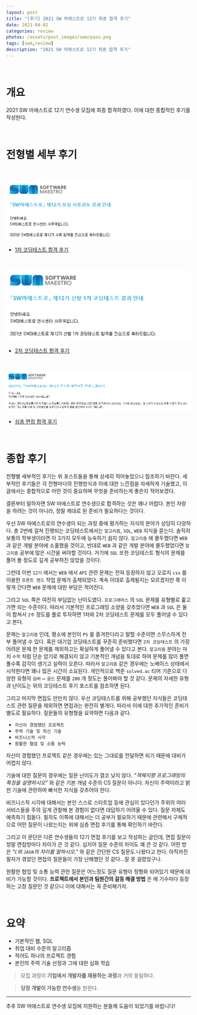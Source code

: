 ```yaml
---
layout: post
title: "[후기] 2021 SW 마에스트로 12기 최종 합격 후기"
date: 2021-04-02
categories: review
photos: /assets/post_images/swm/pass.png
tags: [swm,review]
description: "2021 SW 마에스트로 12기 최종 합격 후기"
---
```


<br>

# 개요

2021 SW 마에스트로 12기 연수생 모집에 최종 합격하였다.
이에 대한 종합적인 후기를 작성한다.

<br>

# 전형별 세부 후기

<br>

![0](/assets/post_images/swm/0.png)

 - [1차 코딩테스트 합격 후기](https://yjyoon-dev.github.io/review/2021/02/27/review-swm12-test1/)

<br>

![0](/assets/post_images/swm/2.png)

 - [2차 코딩테스트 합격 후기](https://yjyoon-dev.github.io/review/2021/02/27/review-swm12-test2/)

<br>

![0](/assets/post_images/swm/4.png)

 - [심층 면접 합격 후기](https://yjyoon-dev.github.io/review/2021/02/27/review-swm12-test3/)

<br>

# 종합 후기

전형별 세부적인 후기는 위 포스트들을 통해 상세히 적어놓았으니 참조하기 바란다. 세부적인 후기들은 각 전형마다의 진행방식과 이에 대한 느낀점을 자세하게 기술했고, 이 글에서는 종합적으로 어떤 것이 중요하며 무엇을 준비하는게 좋은지 적어보겠다.

결론부터 말하자면 SW 마에스트로 연수생으로 합격하는 것은 꽤나 어렵다. 본인 자랑을 하려는 것이 아니라, 정말 제대로 된 준비가 필요하다는 것이다.

우선 SW 마에스트로의 연수생이 되는 과정 중에 평가하는 지식의 분야가 상당히 다양하다. 총 2번에 걸쳐 진행되는 코딩테스트에서는 `알고리즘`, `SQL`, `WEB` 지식을 묻는다. 솔직히 보통의 학부생이라면 이 3가지 모두에 능숙하기 쉽지 않다. `알고리즘` 에 몰두했다면 `WEB` 과 같은 개발 분야에 소홀했을 것이고, 반대로 `WEB` 과 같은 개발 분야에 몰두했었다면 `알고리즘` 공부에 많은 시간을 써야할 것이다. 거기에 `SQL` 또한 코딩테스트 형식의 문제를 풀어 볼 정도로 깊게 공부하진 않았을 것이다.

그런데 이번 `12기` 에서는 `WEB` 에서 `API` 관련 문제는 전혀 등장하지 않고 오로지 `css` 를 이용한 `프론트 엔드` 작업 문제가 출제되었다. 계속 이대로 출제될지는 모르겠지만 쭉 이렇게 간다면 `WEB` 문제에 대한 부담은 적어진다.

그리고 `SQL` 쪽은 여전히 부담없는 난이도였다. `프로그래머스` 의 `SQL` 문제를 유형별로 훑고가면 되는 수준이다. 따라서 기본적인 프로그래밍 소양을 갖추었다면 `WEB` 과 `SQL` 은 둘이 합쳐서 `2주` 정도를 풀로 투자하면 1차와 2차 코딩테스트 문제를 모두 풀어낼 수 있다고 본다.

문제는 `알고리즘` 인데, 평소에 본인이 `PS` 를 즐겨한다라고 말할 수준이면 스무스하게 전부 풀어낼 수 있다. 혹은 대기업 코딩테스트를 꾸준히 준비했다면 `2차 코딩테스트` 의 가장 어려운 문제 한 문제를 제외하고는 확실하게 풀어낼 수 있다고 본다. `알고리즘` 분야는 마치 `수학` 처럼 단순 암기로 해결되지 않고 기본적인 개념을 토대로 하여 문제를 많이 풀면 풀수록 감각이 생기고 실력이 오른다. 따라서 `알고리즘` 같은 경우에는 노베이스 상태에서 시작한다면 꽤나 많은 시간이 소요된다. 개인적으로 백준 `solved.ac` 티어 기준으로 다양한 유형의 `실버` ~ `골드` 문제를 `200` 개 정도는 풀어봐야 할 것 같다. 문제의 자세한 유형과 난이도는 위의 코딩테스트 후기 포스트를 참조하면 된다.

그리고 마지막 면접도 만만치 않다. 우선 코딩테스트를 위해 공부했던 지식들은 코딩테스트 관련 질문을 제외하면 면접과는 완전히 별개다. 따라서 이에 대한 추가적인 준비가 별도로 필요하다. 질문들의 유형형을 요약하면 다음과 같다.

- `자신이 경험했던 프로젝트`
- `주력 기술 및 최신 기술`
- `비즈니스적 시각`
- `원활한 협업 및 소통 능력`

자신이 경험했던 프로젝트 같은 경우에는 있는 그대로를 전달하면 되기 때문에 대비가 어렵지 않다.

기술에 대한 질문의 경우에는 질문 난이도가 결코 낮지 않다. *"객체지향 프로그래밍의 특징을 설명하시오"* 와 같은 기본 개념 수준의 CS 질문이 아니다. 자신이 주력이라고 밝힌 기술에 관련하여 빠삭한 지식을 갖추어야 한다.

비즈니스적 시각에 대해서는 본인 스스로 스타트업 등에 관심이 있다던가 주위의 여러 서비스들을 주의 깊게 관찰해 본 경험이 없다면 대답하기 어려울 수 있다. 질문 자체도 예측하기 힘들다. 필자도 이쪽에 대해서는 더 공부가 필요하기 때문에 관련해서 구체적으로 어떤 질문이 나왔는지는 위에 심층 면접 후기를 통해 확인하기 바란다.

그리고 이 문단은 다른 연수생들의 12기 면접 후기를 보고 작성하는 글인데, 면접 질문이 정말 면접방마다 차이가 큰 것 같다. 심지어 질문 수준의 차이도 꽤 큰 것 같다. 어떤 방은 *"`C`와 `JAVA`의 차이를 말하시오."* 와 같은 간단한 CS 질문도 나왔다고 한다. 아직까진 필자가 겪었던 면접의 질문들이 가장 난해했던 것 같다...잘 못 걸렸었구나.

원활한 협업 및 소통 능력 관한 질문은 어느정도 질문 유형이 정형화 되어있기 때문에 대비가 가능할 것이다. **프로젝트에서 본인과 팀원간의 갈등 해결 방법** 은 매 기수마다 등장하는 고정 질문인 것 같으니 이에 대해서는 꼭 준비해가자.

<br>

# 요약

 - 기본적인 웹, SQL
 - 취업 대비 수준의 알고리즘
 - 적어도 하나의 프로젝트 경험
 - 본인의 주력 기술 선정과 그에 대한 심화 학습

> 모집 과정이 **기업에서 개발자를 채용하는 과정**과 거의 동일하다.

> **당장 개발이 가능한 연수생**을 원한다.

---

추후 SW 마에스트로 연수생 모집에 지원하는 분들께 도움이 되었기를 바랍니다!